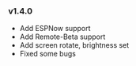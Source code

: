 ### v1.4.0

* Add ESPNow support
* Add Remote-Beta support
* Add screen rotate, brightness set
* Fixed some bugs
